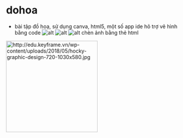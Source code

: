 # dohoa
- bài tập đồ hoạ, sử dụng canva, html5, một số app ide hõ trợ vẽ hình bằng code
![alt](https://encrypted-tbn0.gstatic.com/images?q=tbn:ANd9GcSHyP1C-ugpMMBPkBNvJwtrJkcEEwt90HIk6w&usqp=CAU)
![alt](http://edu.keyframe.vn/wp-content/uploads/2018/05/hocky-graphic-design-720-1030x580.jpg)
![alt](https://user-images.githubusercontent.com/78397137/219260015-00d2fde1-00f9-438c-93a1-09bc776d5031.png)
chèn ảnh bằng thẻ html
<img src="https://..." alt="http://edu.keyframe.vn/wp-content/uploads/2018/05/hocky-graphic-design-720-1030x580.jpg" width="250" />
